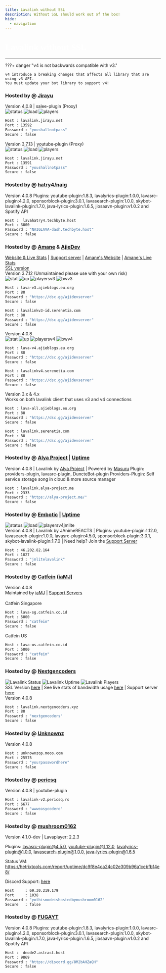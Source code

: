 ```yaml
---
title: Lavalink without SSL
description: Without SSL should work out of the box!
hide:
  - navigation
---
```


<h1 style="font-family:Gotham SSm A;font-size: 2.0em;font-weight: 800;line-height:1.1;color: white;">Lavalink without SSL</h1>


<!-- inject image ad -->
<div data-ea-style="stickybox" class="dark horizontal" data-ea-publisher="darrennathanaelcom" data-ea-type="image"></div>

---


???+ danger "v4 is not backwards compatible with v3."

    v4 introduce a breaking changes that affects all library that are using v3 API.
    You must update your bot library to support v4!

<!-- PLEASE READ -->
<!-- PLEASE READ --> <!-- SUPPORT OTHER CONTRIBUTORS BY PLACING THE NEW LAVALINK AT THE VERY BOTTOM OF THE OTHERS! --> <!-- PLEASE READ -->
<!-- FOR ADVERTISING CONTACT ads@darrennathanael.com , PLEASE READ FAQS FOR MORE INFO! -->
<!-- PLEASE READ -->


### Hosted by @ [Jirayu](https://discord.com/users/1089356674764120125)
Version 4.0.8 | salee-plugin (Proxy) <br />
![status](https://lavalink-list-api.ajieblogs.eu.org/lavalink-jirayu-net-13592/badge/Status) ![load](https://lavalink-list-api.ajieblogs.eu.org/lavalink-jirayu-net-13592/badge/Load) ![players](https://lavalink-list-api.ajieblogs.eu.org/lavalink-jirayu-net-13592/badge/Players)
```bash
Host : lavalink.jirayu.net
Port : 13592
Password : "youshallnotpass"
Secure : false    
```

Version 3.7.13 | youtube-plugin (Proxy) <br />
![status](https://lavalink-list-api.ajieblogs.eu.org/lavalink-jirayu-net-13591/badge/Status) ![load](https://lavalink-list-api.ajieblogs.eu.org/lavalink-jirayu-net-13591/badge/Load) ![players](https://lavalink-list-api.ajieblogs.eu.org/lavalink-jirayu-net-13591/badge/Players)
```bash
Host : lavalink.jirayu.net
Port : 13591
Password : "youshallnotpass"
Secure : false    
```

### Hosted by @ [hatry4/naig](https://charlesnaig.github.io/)
Version 4.0.8 Plugins: youtube-plugin:1.8.3, lavalyrics-plugin:1.0.0, lavasrc-plugin:4.2.0, sponsorblock-plugin:3.0.1, lavasearch-plugin:1.0.0, skybot-lavalink-plugin:1.7.0, java-lyrics-plugin:1.6.5, jiosaavn-plugin:v1.0.2 and Spotify API
```bash
Host :  lavahatry4.techbyte.host
Port : 3000
Password : "NAIGLAVA-dash.techbyte.host"
Secure : false
```

### Hosted by @ [Amane](https://amane.my.id) & [AjieDev](https://github.com/AjieDev)
[Website & Live Stats](https://free.lavalink.rf.gd/) | [Support server](https://dsc.gg/ajidevserver) | [Amane's Website](https://lavalink-info.serenetia.com/) | [Amane's Live Stats](https://lavalink-stats.serenetia.com/)<br />
[SSL version](https://lavalink.darrennathanael.com/SSL/lavalink-with-ssl/#hosted-by-amane-ajiedev) <br />
Version 3.7.12 (Unmaintained please use with your own risk) <br />
![stat](https://ajieblogs.eu.org/lavalink/v3/badge/Status) ![up](https://ajieblogs.eu.org/lavalink/v3/badge/Uptime) ![playersv3](https://ajieblogs.eu.org/lavalink/v3/badge/Players) ![bwv3](https://ajieblogs.eu.org/lavalink/v3/badge/Bandwidth)
```bash
Host : lava-v3.ajieblogs.eu.org
Port : 80
Password : "https://dsc.gg/ajidevserver"
Secure : false
```
```bash
Host : lavalinkv3-id.serenetia.com
Port : 80
Password : "https://dsc.gg/ajidevserver"
Secure : false
```
Version 4.0.8 <br />
![stat](https://ajieblogs.eu.org/lavalink/v4/badge/Status) ![up](https://ajieblogs.eu.org/lavalink/v4/badge/Uptime) ![playersv4](https://ajieblogs.eu.org/lavalink/v4/badge/Players) ![bwv4](https://ajieblogs.eu.org/lavalink/v4/badge/Bandwidth)
```bash
Host : lava-v4.ajieblogs.eu.org
Port : 80
Password : "https://dsc.gg/ajidevserver"
Secure : false
```
```bash
Host : lavalinkv4.serenetia.com
Port : 80
Password : "https://dsc.gg/ajidevserver"
Secure : false
```
Version 3.x & 4.x <br />
Works on both lavalink client that uses v3 and v4 connections
```bash
Host : lava-all.ajieblogs.eu.org
Port : 80
Password : "https://dsc.gg/ajidevserver"
Secure : false 
```
```bash
Host : lavalink.serenetia.com
Port : 80
Password : "https://dsc.gg/ajidevserver"
Secure : false
```

### Hosted by @ [Alya Project](https://alya-project.me/) | [Uptime](https://status.masuru.in.th/report/uptime/3188c87fff29524380c8fd3cef7c299d/)
Version 4.0.8 | Lavalink by [Alya Project](https://alya-project.me/) | Powered by [Masuru](https://masuru.in.th)
Plugin: providers-plugin, lavasrc-plugin, DuncteBot-plugin
Providers-Plugin: Self service storage song in cloud & more source manager
```bash
Host : lavalink.alya-project.me
Port : 2333
Password : "https://alya-project.me/"
Secure : false
```

### Hosted by @ [Embotic](https://discord.gg/XpNWvYjX5F) | [Uptime](https://hetrixtools.com/report/uptime/0da291f13750558ad637bf795974619b/) <br />
![status](https://lavalink-list-api.ajieblogs.eu.org/46-202-82-164-1027/badge/Status) ![load](https://lavalink-list-api.ajieblogs.eu.org/46-202-82-164-1027/badge/Load) ![playersv4jmlite](https://lavalink-list-api.ajieblogs.eu.org/46-202-82-164-1027/badge/Players) <br />
Version 4.0.8 | Lavalink by JAnimeREACTS | Plugins: youtube-plugin:1.12.0, lavasearch-plugin:1.0.0, lavasrc-plugin:4.5.0, sponsorblock-plugin:3.0.1, skybot-lavalink-plugin:1.7.0 | Need help? Join the [Support Server](https://discord.gg/NsTFDYvhXd)
```bash
Host : 46.202.82.164 
Port : 1027
Password : "jmlitelavalink"
Secure : false
```

### Hosted by @ [Catfein](https://catfein.co.id) ([iaMJ](https://mjba.my))
Version 4.0.8 <br />
Maintained by [iaMJ](https://mjba.my) | [Support Servers](https://catfein.co.id/discord) <br /> <br />
Catfein Singapore
```bash
Host : lava-sg.catfein.co.id
Port : 5000
Password : "catfein"
Secure : false    
```
Catfein US
```bash
Host : lava-us.catfein.co.id
Port : 5000
Password : "catfein"
Secure : false    
```

### Hosted by @ [Nextgencoders](<https://discord.com/users/619756609337425950>) <br>
![Lavalink Status](https://node.nextgencoders.xyz/api/v1/badge/status/0)  ![Lavalink Uptime](https://node.nextgencoders.xyz/api/v1/badge/uptime/0)  ![Lavalink Players](https://node.nextgencoders.xyz/api/v1/badge/players/0) <br>
SSL Version [here](https://lavalink.darrennathanael.com/SSL/lavalink-with-ssl/) | See live stats of bandwidth usage [here](https://node.nextgencoders.xyz/) | Support server [here](https://discord.gg/9J9X4fzhSt) <br>
Version 4.0.8 


```bash
Host : lavalink.nextgencoders.xyz
Port : 80
Password : "nextgencoders"
Secure : false    
```

### Hosted by @ [Unknownz](https://unknownzop.github.io/)
Version 4.0.8
```bash
Host : unknownzop.mooo.com
Port : 25575
Password : "yourpasswordhere"
Secure : false    
```

### Hosted by @ [pericsq](https://discord.com/users/1104190543120044123)
Version 4.0.8 | youtube-plugin <br />
```bash
Host : lavalink-v2.pericsq.ro
Port : 6677
Password : "wwweasycodero"
Secure : false    
```

### Hosted by @ [mushroom0162](https://discord.com/users/1053363102017662976)
Version 4.1.0-dev | Lavaplayer: 2.2.3

Plugins: lavasrc-plugin@4.5.0, youtube-plugin@1.12.0, lavalyrics-plugin@1.0.0, lavasearch-plugin@1.0.0, java-lyrics-plugin@1.6.5

Status VM: https://hetrixtools.com/report/uptime/dc9f8e4ca24c02e309b96a1cebfb14e8/

Discord Support: [here](https://discord.gg/K4CVv84VBC)
```bash
Host     : 69.30.219.179
Port     : 1038
Password : "yothisnodeishostedbymushroom0162"
Secure   : false
```

### Hosted by @ [FUGAYT](https://discord.gg/8M2bAHZaQH)
Version 4.0.8 Plugins: youtube-plugin:1.8.3, lavalyrics-plugin:1.0.0, lavasrc-plugin:4.2.0, sponsorblock-plugin:3.0.1, lavasearch-plugin:1.0.0, skybot-lavalink-plugin:1.7.0, java-lyrics-plugin:1.6.5, jiosaavn-plugin:v1.0.2 and Spotify API
```bash
Host :  dnode2.astrast.host
Port : 9869
Password : "https://discord.gg/8M2bAHZaQH"
Secure : false
```
